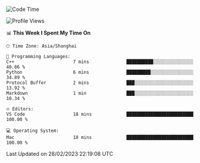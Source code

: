 <!--START_SECTION:waka-->
![Code Time](http://img.shields.io/badge/Code%20Time-455%20hrs%2041%20mins-blue)

![Profile Views](http://img.shields.io/badge/Profile%20Views-0-blue)

📊 **This Week I Spent My Time On** 

```text
🕑︎ Time Zone: Asia/Shanghai

💬 Programming Languages: 
C++                      7 mins              ██████████░░░░░░░░░░░░░░░   40.86 % 
Python                   6 mins              █████████░░░░░░░░░░░░░░░░   34.89 % 
Protocol Buffer          2 mins              ███░░░░░░░░░░░░░░░░░░░░░░   13.92 % 
Markdown                 1 min               ███░░░░░░░░░░░░░░░░░░░░░░   10.34 % 

🔥 Editors: 
VS Code                  18 mins             █████████████████████████   100.00 % 

💻 Operating System: 
Mac                      18 mins             █████████████████████████   100.00 % 
```


 Last Updated on 28/02/2023 22:19:08 UTC
<!--END_SECTION:waka-->